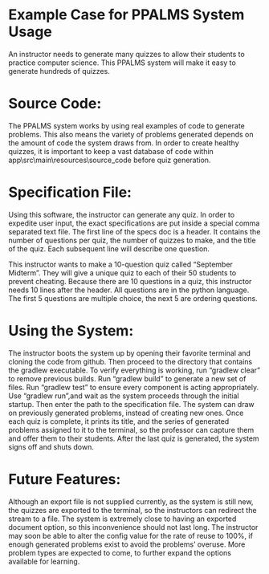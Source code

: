 
# Example Case for PPALMS System Usage 
An instructor needs to generate many quizzes to allow their students to practice computer science. This PPALMS system will make it easy to generate hundreds of quizzes. 
# Source Code:
The PPALMS system works by using real examples of code to generate problems. This also means the variety of problems generated depends on the amount of code the system draws from. In order to create healthy quizzes, it is important to keep a vast database of code within app\src\main\resources\source_code before quiz generation. 
# Specification File:
Using this software, the instructor can generate any quiz. In order to expedite user input, the exact specifications are put inside a special comma separated text file. 
The first line of the specs doc is a header. It contains the number of questions per quiz, the number of quizzes to make, and the title of the quiz. Each subsequent line will describe one question. 

This instructor wants to make a 10-question quiz called “September Midterm”. They will give a unique quiz to each of their 50 students to prevent cheating.  Because there are 10 questions in a quiz, this instructor needs 10 lines after the header. All questions are in the python language. The first 5 questions are multiple choice, the next 5 are ordering questions. 
# Using the System:
The instructor boots the system up by opening their favorite terminal and cloning the code from github. Then proceed to the directory that contains the gradlew executable. 
To verify everything is working, run “gradlew clear” to remove previous builds. Run “gradlew build” to generate a new set of files. Run “gradlew test” to ensure every component is acting appropriately. Use “gradlew run”,and wait as the system proceeds through the initial startup. Then enter the path to the specification file. The system can draw on previously generated problems, instead of creating new ones. Once each quiz is complete, it prints its title, and the series of generated problems assigned to it to the terminal, so the professor can capture them and offer them to their students. After the last quiz is generated, the system signs off and shuts down.
# Future Features:
Although an export file is not supplied currently, as the system is still new, the quizzes are exported to the terminal, so the instructors can redirect the stream to a file. The system is extremely close to having an exported document option, so this inconvenience should not last long. The instructor may soon be able to alter the config value for the rate of reuse to 100%, if enough generated problems exist to avoid the problems’ overuse. More problem types are expected to come, to further expand the options available for learning. 
